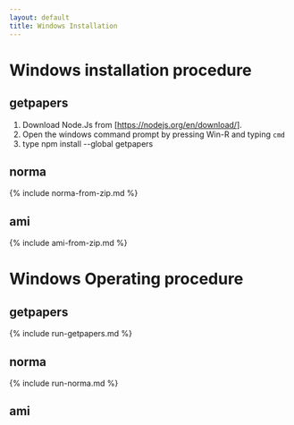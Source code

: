 ```yaml
---
layout: default
title: Windows Installation
---
```

# Windows installation procedure
## getpapers
1. Download Node.Js from [https://nodejs.org/en/download/].
1. Open the windows command prompt by pressing Win-R and typing ```cmd```
1. type npm install --global getpapers

## norma
{% include norma-from-zip.md %}

## ami
{% include ami-from-zip.md %}

# Windows Operating procedure
## getpapers
{% include run-getpapers.md %}

## norma
{% include run-norma.md %}

## ami
